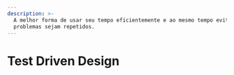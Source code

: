 ```yaml
---
description: >-
  A melhor forma de usar seu tempo eficientemente e ao mesmo tempo evitar que
  problemas sejam repetidos.
---
```


# Test Driven Design

